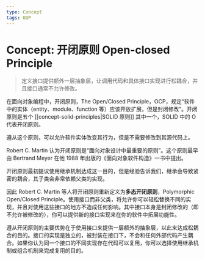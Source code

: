 ```yaml
---
type: Concept
tags: OOP
---
```


# Concept: 开闭原则 Open-closed Principle

> 定义接口提供额外一层抽象层，让调用代码和具体接口实现进行松耦合，并且接口通常不允许修改。

在面向对象编程中，开闭原则，The Open/Closed Principle，OCP，规定“软件中的实体（entity、module、function 等）应该开放扩展，但是封闭修改”。开闭原则是五个 [[concept-solid-principles|SOLID 原则]] 其中一个，SOLID 中的 O 代表开闭原则。

遵从这个原则，可以允许软件实体改变其行为，但是不需要修改到其源代码上。

Robert C. Martin 认为开闭原则是“面向对象设计中最重要的原则”。这个原则最早由 Bertrand Meyer 在他 1988 年出版的《面向对象软件构造》一书中提出。

开闭原则最初提议使用继承机制达成这一目的，但是经验告诉我们，继承会导致紧密的耦合，其子类会非常依赖父类的实现。

因此 Robert C. Martin 等人将开闭原则重新定义为**多态开闭原则**，Polymorphic Open/Closed Principle。使用接口而非父类，将允许你可以轻松替换不同的实现，并且对使用这些接口的地方不造成任何影响。其中接口本身是封闭修改的（即不允许被修改的），你可以提供新的接口实现来在你的软件中拓展功能性。

遵从开闭原则的主要优势在于使用接口来提供一层额外的抽象层，以此来达成松耦合的目的。接口的实现是独立的，被封装在接口下，不会和任何外部代码产生耦合。如果你认为同一个接口的不同实现存在代码可以复用，你可以选择使用继承机制或组合机制来完成复用的目的。
